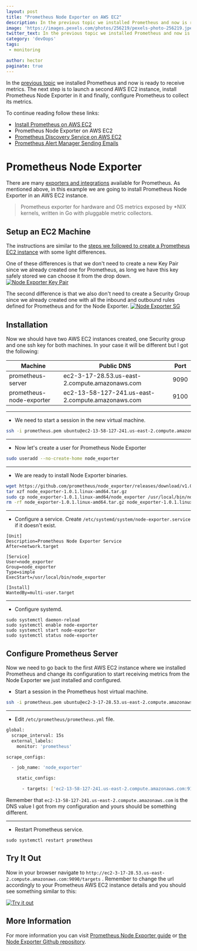 ```yaml
---
layout: post
title: "Prometheus Node Exporter on AWS EC2"
description: In the previous topic we installed Prometheus and now is ready to receive metrics.
image: 'https://images.pexels.com/photos/256219/pexels-photo-256219.jpeg?auto=compress&cs=tinysrgb&dpr=2&h=650&w=940'
twitter_text: In the previous topic we installed Prometheus and now is ready to receive metrics.
category: 'devOops'
tags:
 - monitoring

author: hector
paginate: true
---
```


In the [previous topic](https://codewizardly.com/prometheus-on-aws-ec2-part1) we installed Prometheus and now is ready to receive metrics. The next step is to launch a second AWS EC2 instance, install Prometheus Node Exporter in it and finally, configure Prometheus to collect its metrics.

To continue reading follow these links:

* [Install Prometheus on AWS EC2](https://codewizardly.com/prometheus-on-aws-ec2-part1)
* Prometheus Node Exporter on AWS EC2
* [Prometheus Discovery Service on AWS EC2](https://codewizardly.com/prometheus-on-aws-ec2-part3)
* [Prometheus Alert Manager Sending Emails](https://codewizardly.com/prometheus-on-aws-ec2-part4)

# Prometheus Node Exporter

There are many [exporters and integrations](https://prometheus.io/docs/instrumenting/exporters) available for Prometheus. As mentioned above, in this example we are going to install Prometheus Node Exporter in an AWS EC2 instance.  

> Prometheus exporter for hardware and OS metrics exposed by *NIX kernels, written in Go with pluggable metric collectors. 

## Setup an EC2 Machine

The instructions are similar to the [steps we followed to create a Prometheus EC2 instance](https://codewizardly.com/prometheus-on-aws-ec2-part1/#create-an-aws-ec2-instance) with some light differences. 

One of these differences is that we don't need to create a new Key Pair since we already created one for Prometheus, as long we have this key safely stored we can choose it from the drop down.
[![Node Exporter Key Pair](https://hndoss-blog-bucket.s3.amazonaws.com/2020-06-14-prometheus-on-aws-ec2-part1/14-node-exporter-key-pair.png)](https://hndoss-blog-bucket.s3.amazonaws.com/2020-06-14-prometheus-on-aws-ec2-part1/14-node-exporter-key-pair.png)

The second difference is that we also don't need to create a Security Group since we already created one with all the inbound and outbound rules defined for Prometheus and for the Node Exporter.
[![Node Exporter SG](https://hndoss-blog-bucket.s3.amazonaws.com/2020-06-14-prometheus-on-aws-ec2-part1/13-node-exporter-security-group.png)](https://hndoss-blog-bucket.s3.amazonaws.com/2020-06-14-prometheus-on-aws-ec2-part1/13-node-exporter-security-group.png)

## Installation

Now we should have two AWS EC2 instances created, one Security group and one ssh key for both machines. In your case it will be different but I got the following:

| Machine | Public DNS | Port |
|---------|-----------|------|
|prometheus-server| ec2-3-17-28.53.us-east-2.compute.amazonaws.com | 9090 |
|prometheus-node-exporter| ec2-13-58-127-241.us-east-2.compute.amazonaws.com | 9100 |

---
* We need to start a session in the new virtual machine.

``` bash
ssh -i prometheus.pem ubuntu@ec2-13-58-127-241.us-east-2.compute.amazonaws.com
```

---
* Now let's create a user for Prometheus Node Exporter

``` bash
sudo useradd --no-create-home node_exporter
```

---
* We are ready to install Node Exporter binaries.

``` bash
wget https://github.com/prometheus/node_exporter/releases/download/v1.0.1/node_exporter-1.0.1.linux-amd64.tar.gz
tar xzf node_exporter-1.0.1.linux-amd64.tar.gz
sudo cp node_exporter-1.0.1.linux-amd64/node_exporter /usr/local/bin/node_exporter
rm -rf node_exporter-1.0.1.linux-amd64.tar.gz node_exporter-1.0.1.linux-amd64
```

---
* Configure a service. Create `/etc/systemd/system/node-exporter.service` if it doesn't exist.

``` 
[Unit]
Description=Prometheus Node Exporter Service
After=network.target

[Service]
User=node_exporter
Group=node_exporter
Type=simple
ExecStart=/usr/local/bin/node_exporter

[Install]
WantedBy=multi-user.target
```

---
* Configure systemd.
``` 
sudo systemctl daemon-reload
sudo systemctl enable node-exporter
sudo systemctl start node-exporter
sudo systemctl status node-exporter
```

## Configure Prometheus Server

Now we need to go back to the first AWS EC2 instance where we installed Prometheus and change its configuration to start receiving metrics from the Node Exporter we just installed and configured.

* Start a session in the Prometheus host virtual machine.
``` bash
ssh -i prometheus.pem ubuntu@ec2-3-17-28.53.us-east-2.compute.amazonaws.com
```

---
* Edit `/etc/prometheus/prometheus.yml` file.

```bash
global:
  scrape_interval: 15s
  external_labels:
    monitor: 'prometheus'

scrape_configs:

  - job_name: 'node_exporter'

    static_configs:

      - targets: ['ec2-13-58-127-241.us-east-2.compute.amazonaws.com:9100']
```

Remember that `ec2-13-58-127-241.us-east-2.compute.amazonaws.com` is the DNS value I got from my configuration and yours should be something different.

---
* Restart Prometheus service.
``` 
sudo systemctl restart prometheus
```

## Try It Out

Now in your browser navigate to `http://ec2-3-17-28.53.us-east-2.compute.amazonaws.com:9090/targets` . Remember to change the url accordingly to your Prometheus AWS EC2 instance details and you should see something similar to this:

[![Try it out](https://hndoss-blog-bucket.s3.amazonaws.com/2020-06-14-prometheus-on-aws-ec2-part1/12-prometheus-node-exporter.png)](https://hndoss-blog-bucket.s3.amazonaws.com/2020-06-14-prometheus-on-aws-ec2-part1/12-prometheus-node-exporter.png)

## More Information

For more information you can visit [Prometheus Node Exporter guide](https://prometheus.io/docs/guides/node-exporter) or [the Node Exporter Github repository](https://github.com/prometheus/node_exporter). 
